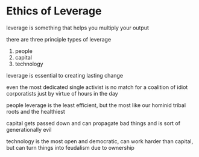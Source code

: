 # Ethics of Leverage



leverage is something that helps you multiply your output

there are three principle types of leverage

1. people
2. capital
3. technology



leverage is essential to creating lasting change

even the most dedicated single activist is no match for a coalition of idiot corporatists just by virtue of hours in the day

people leverage is the least efficient, but the most like our hominid tribal roots and the healthiest

capital gets passed down and can propagate bad things and is sort of generationally evil

technology is the most open and democratic, can work harder than capital, but can turn things into feudalism due to ownership